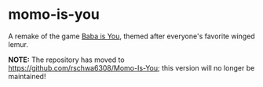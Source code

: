 # momo-is-you

A remake of the game [Baba is You](https://hempuli.com/baba/), themed after everyone's favorite winged lemur.

**NOTE:** The repository has moved to https://github.com/rschwa6308/Momo-Is-You; this version will no longer be maintained!
